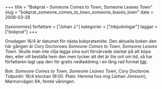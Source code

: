 +++
title = "Bokprat – Someone Comes to Town, Someone Leaves Town"
slug = "bokprat_someone_comes_to_town_someone_leaves_town"
date = 2008-03-28

[taxonomies]
forfattare = ["Johan J."]
kategorier = ["Inbjudningar"]
taggar = ["bokprat"]
+++

Onsdagen 16/4 är datumet för nästa bokpratsmöte. Den aktuella boken den här
gången är Cory Doctorows _Someone Comes to Town, Someone Leaves Town_. Skulle
man inte vilja lägga sina surt förvärvade slantar på att köpa den, eller vill
beställa hem den men tycker att det är lite ont om tid, så har författaren
lagt upp den för gratis nedladdning i en lång rad format
[här](http://craphound.com/someone/download.php).

Bok: _Someone Comes to Town, Someone Leaves Town_, Cory Doctorow.
Tidpunkt: 16/4 klockan 19:00.
Plats: Hemma hos mig (Johan Jönsson), Marmorvägen 9A, femte våningen.
